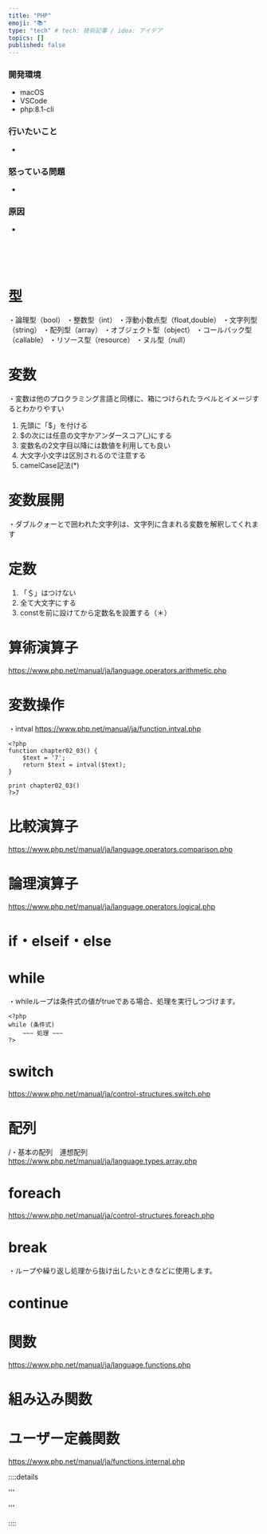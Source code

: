 ```yaml
---
title: "PHP"
emoji: "📚"
type: "tech" # tech: 技術記事 / idea: アイデア
topics: []
published: false
---
```

### 開発環境
- macOS
- VSCode
- php:8.1-cli


### 行いたいこと
- 

### 怒っている問題
- 

### 原因
- 
<br>
<br>
<br>

# 型
・論理型（bool）
・整数型（int）
・浮動小数点型（float,double）
・文字列型（string）
・配列型（array）
・オブジェクト型（object）
・コールバック型（callable）
・リソース型（resource）
・ヌル型（null）

# 変数
・変数は他のプロクラミング言語と同様に、箱につけられたラベルとイメージするとわかりやすい
1. 先頭に「$」を付ける
2. $の次には任意の文字かアンダースコア(_)にする
3. 変数名の2文字目以降には数値を利用しても良い
4. 大文字小文字は区別されるので注意する
5. camelCase記法(*)



# 変数展開
・ダブルクォーとで囲われた文字列は、文字列に含まれる変数を解釈してくれます

# 定数
1. 「＄」はつけない
2. 全て大文字にする
3. constを前に設けてから定数名を設置する（＊）

# 算術演算子
https://www.php.net/manual/ja/language.operators.arithmetic.php


# 変数操作
・intval
https://www.php.net/manual/ja/function.intval.php
```
<?php
function chapter02_03() {
    $text = '7';
    return $text = intval($text);
}

print chapter02_03()
?>7
```


# 比較演算子
https://www.php.net/manual/ja/language.operators.comparison.php


# 論理演算子
https://www.php.net/manual/ja/language.operators.logical.php


# if・elseif・else


# while
・whileループは条件式の値がtrueである場合、処理を実行しつづけます。
```
<?php
while (条件式)
    ~~~ 処理 ~~~
?>
```
# switch
https://www.php.net/manual/ja/control-structures.switch.php

# 配列
/・基本の配列　連想配列
https://www.php.net/manual/ja/language.types.array.php

# foreach
https://www.php.net/manual/ja/control-structures.foreach.php

# break
・ループや繰り返し処理から抜け出したいときなどに使用します。

# continue

# 関数
https://www.php.net/manual/ja/language.functions.php

# 組み込み関数

# ユーザー定義関数
https://www.php.net/manual/ja/functions.internal.php

::::details 

'''


'''

::::

<br>
<br>
<br>
